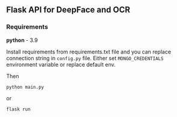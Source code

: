 ## Flask API for DeepFace and OCR

### Requirements
**python** - 3.9

Install requirements from requirements.txt file and you can replace connection string in `config.py` file.
Either set `MONGO_CREDENTIALS` environment variable or replace default env.

Then
```
python main.py
```
or 
```
flask run
```